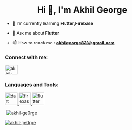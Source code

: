 <h1 align="center">Hi 👋, I'm Akhil George</h1>


- 🌱 I’m currently learning **Flutter,Firebase**

- 💬 Ask me about **Flutter**

- 📫 How to reach me :  **akhilgeorge831@gmail.com**

<h3 align="left">Connect with me:</h3>
<p align="left">
<a href="https://linkedin.com/in/akhil-ge0rge" target="blank"><img align="center" src="https://raw.githubusercontent.com/rahuldkjain/github-profile-readme-generator/master/src/images/icons/Social/linked-in-alt.svg" alt="akhil-ge0rge" height="30" width="40" /></a>
</p>

<h3 align="left">Languages and Tools:</h3>
<p align="left"> <a href="https://dart.dev" target="_blank" rel="noreferrer"> <img src="https://www.vectorlogo.zone/logos/dartlang/dartlang-icon.svg" alt="dart" width="40" height="40"/> </a> <a href="https://firebase.google.com/" target="_blank" rel="noreferrer"> <img src="https://www.vectorlogo.zone/logos/firebase/firebase-icon.svg" alt="firebase" width="40" height="40"/> </a> <a href="https://flutter.dev" target="_blank" rel="noreferrer"> <img src="https://www.vectorlogo.zone/logos/flutterio/flutterio-icon.svg" alt="flutter" width="40" height="40"/> </a> </p>

<p>&nbsp;<img align="center" src="https://github-readme-stats.vercel.app/api?username=akhil-ge0rge&show_icons=true&locale=en" alt="akhil-ge0rge" /></p>

<p align="left"> <a href="https://github.com/ryo-ma/github-profile-trophy"><img src="https://github-profile-trophy.vercel.app/?username=akhil-ge0rge" alt="akhil-ge0rge" /></a> </p>
